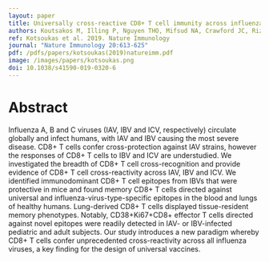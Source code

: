 ```yaml
---
layout: paper
title: Universally cross-reactive CD8+ T cell immunity across influenza A, B and C viruses
authors: Koutsakos M, Illing P, Nguyen THO, Mifsud NA, Crawford JC, Rizzetto S, Eltahla, Clemens EB, Sant S, Chua BY, Wong CY, Allen EK, Teng D, Dash P, Grzelak L, Zeng W, Hurt A, Barr IG, Rockman S, Jackson DC, Kotsimbos TC, Cheng AC, Richard M, Westall GP, Wakim LM, Rossjohn J, Dhanasekaran V, Luciani F, Thomas PG, Gras S, Purcell AW, Kedzierska K.
ref: Kotsoukas et al. 2019. Nature Immunology
journal: "Nature Immunology 20:613-625"
pdf: /pdfs/papers/kotsoukas(2019)natureimm.pdf
image: /images/papers/kotsoukas.png
doi: 10.1038/s41590-019-0320-6
---
```


# Abstract

Influenza A, B and C viruses (IAV, IBV and ICV, respectively) circulate globally and infect humans, with IAV and IBV causing the most severe disease. CD8+ T cells confer cross-protection against IAV strains, however the responses of CD8+ T cells to IBV and ICV are understudied. We investigated the breadth of CD8+ T cell cross-recognition and provide evidence of CD8+ T cell cross-reactivity across IAV, IBV and ICV. We identified immunodominant CD8+ T cell epitopes from IBVs that were protective in mice and found memory CD8+ T cells directed against universal and influenza-virus-type-specific epitopes in the blood and lungs of healthy humans. Lung-derived CD8+ T cells displayed tissue-resident memory phenotypes. Notably, CD38+Ki67+CD8+ effector T cells directed against novel epitopes were readily detected in IAV- or IBV-infected pediatric and adult subjects. Our study introduces a new paradigm whereby CD8+ T cells confer unprecedented cross-reactivity across all influenza viruses, a key finding for the design of universal vaccines.